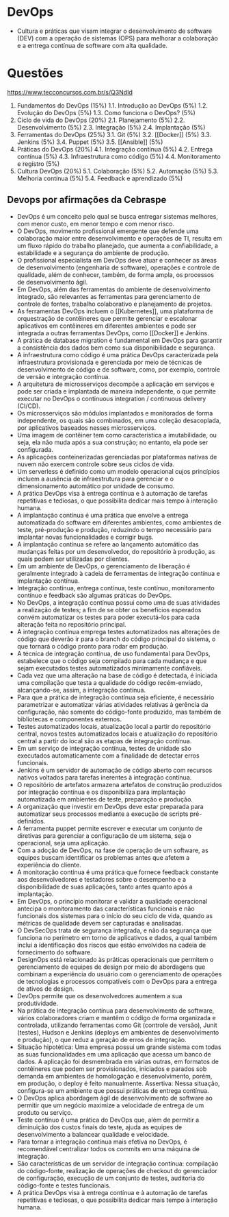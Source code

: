 # DevOps
- Cultura e práticas que visam integrar o desenvolvimento de software (DEV) com a operação de sistemas (OPS) para melhorar a colaboração e a entrega contínua de software com alta qualidade.

# Questões
https://www.tecconcursos.com.br/s/Q3NdId


1. Fundamentos do DevOps (15%)
    1.1. Introdução ao DevOps (5%)
    1.2. Evolução do DevOps (5%)
    1.3. Como funciona o DevOps? (5%)
2. Ciclo de vida do DevOps (20%)
    2.1. Planejamento (5%)
    2.2. Desenvolvimento (5%)
    2.3. Integração (5%)
    2.4. Implantação (5%)
3. Ferramentas do DevOps (25%)
    3.1. Git (5%)
    3.2. [[Docker]] (5%)
    3.3. Jenkins (5%)
    3.4. Puppet (5%)
    3.5. [[Ansible]] (5%)
4. Práticas do DevOps (20%)
    4.1. Integração contínua (5%)
    4.2. Entrega contínua (5%)
    4.3. Infraestrutura como código (5%)
    4.4. Monitoramento e registro (5%)
5. Cultura DevOps (20%)
    5.1. Colaboração (5%)
    5.2. Automação (5%)
    5.3. Melhoria contínua (5%)
    5.4. Feedback e aprendizado (5%)

## Devops por afirmações da Cebraspe
- DevOps é um conceito pelo qual se busca entregar sistemas melhores, com menor custo, em menor tempo e com menor risco.
- O DevOps, movimento profissional emergente que defende uma colaboração maior entre desenvolvimento e operações de TI, resulta em um fluxo rápido do trabalho planejado, que aumenta a confiabilidade, a estabilidade e a segurança do ambiente de produção.
- O profissional especialista em DevOps deve atuar e conhecer as áreas de desenvolvimento (engenharia de software), operações e controle de qualidade, além de conhecer, também, de forma ampla, os processos de desenvolvimento ágil.
- Em DevOps, além das ferramentas do ambiente de desenvolvimento integrado, são relevantes as ferramentas para gerenciamento de controle de fontes, trabalho colaborativo e planejamento de projetos.
- As ferramentas DevOps incluem o [[Kubernetes]], uma plataforma de orquestração de contêineres que permite gerenciar e escalonar aplicativos em contêineres em diferentes ambientes e pode ser integrada a outras ferramentas DevOps, como [[Docker]] e Jenkins.
- A prática de database migration é fundamental em DevOps para garantir a consistência dos dados bem como sua disponibilidade e segurança.
- A infraestrutura como código é uma prática DevOps caracterizada pela infraestrutura provisionada e gerenciada por meio de técnicas de desenvolvimento de código e de software, como, por exemplo, controle de versão e integração contínua.
- A arquitetura de microsserviços decompõe a aplicação em serviços e pode ser criada e implantada de maneira independente, o que permite executar no DevOps o continuous integration / continuous delivery (CI/CD).
- Os microsserviços são módulos implantados e monitorados de forma independente, os quais são combinados, em uma coleção desacoplada, por aplicativos baseados nesses microsserviços.
- Uma imagem de contêiner tem como característica a imutabilidade, ou seja, ela não muda após a sua construção; no entanto, ela pode ser configurada.
- As aplicações conteinerizadas gerenciadas por plataformas nativas de nuvem não exercem controle sobre seus ciclos de vida.
- Um serverless é definido como um modelo operacional cujos princípios incluem a ausência de infraestrutura para gerenciar e o dimensionamento automático por unidade de consumo.
- A prática DevOps visa à entrega contínua e à automação de tarefas repetitivas e tediosas, o que possibilita dedicar mais tempo à interação humana.
- A implantação contínua é uma prática que envolve a entrega automatizada do software em diferentes ambientes, como ambientes de teste, pré-produção e produção, reduzindo o tempo necessário para implantar novas funcionalidades e corrigir bugs.
- A implantação contínua se refere ao lançamento automático das mudanças feitas por um desenvolvedor, do repositório à produção, as quais podem ser utilizadas por clientes.
- Em um ambiente de DevOps, o gerenciamento de liberação é geralmente integrado à cadeia de ferramentas de integração contínua e implantação contínua.
- Integração contínua, entrega contínua, teste contínuo, monitoramento contínuo e feedback são algumas práticas do DevOps.
- No DevOps, a integração contínua possui como uma de suas atividades a realização de testes; a fim de se obter os benefícios esperados convém automatizar os testes para poder executá-los para cada alteração feita no repositório principal.
- A integração contínua emprega testes automatizados nas alterações de código que deverão ir para o branch do código principal do sistema, o que tornará o código pronto para rodar em produção.
- A técnica de integração contínua, de uso fundamental para DevOps, estabelece que o código seja compilado para cada mudança e que sejam executados testes automatizados minimamente confiáveis.
- Cada vez que uma alteração na base de código é detectada, é iniciada uma compilação que testa a qualidade do código recém-enviado, alcançando-se, assim, a integração contínua.
- Para que a prática de integração contínua seja eficiente, é necessário parametrizar e automatizar várias atividades relativas à gerência da configuração, não somente do código-fonte produzido, mas também de bibliotecas e componentes externos.
- Testes automatizados locais, atualização local a partir do repositório central, novos testes automatizados locais e atualização do repositório central a partir do local são as etapas de integração contínua.
- Em um serviço de integração contínua, testes de unidade são executados automaticamente com a finalidade de detectar erros funcionais.
- Jenkins é um servidor de automação de código aberto com recursos nativos voltados para tarefas inerentes à integração contínua.
- O repositório de artefatos armazena artefatos de construção produzidos por integração contínua e os disponibiliza para implantação automatizada em ambientes de teste, preparação e produção.
- A organização que investir em DevOps deve estar preparada para automatizar seus processos mediante a execução de scripts pré-definidos.
- A ferramenta puppet permite escrever e executar um conjunto de diretivas para gerenciar a configuração de um sistema, seja o operacional, seja uma aplicação.
- Com a adoção de DevOps, na fase de operação de um software, as equipes buscam identificar os problemas antes que afetem a experiência do cliente.
- A monitoração contínua é uma prática que fornece feedback constante aos desenvolvedores e testadores sobre o desempenho e a disponibilidade de suas aplicações, tanto antes quanto após a implantação.
- Em DevOps, o princípio monitorar e validar a qualidade operacional antecipa o monitoramento das características funcionais e não funcionais dos sistemas para o início do seu ciclo de vida, quando as métricas de qualidade devem ser capturadas e analisadas.
- O DevSecOps trata de segurança integrada, e não da segurança que funciona no perímetro em torno de aplicativos e dados, a qual também inclui a identificação dos riscos que estão envolvidos na cadeia de fornecimento do software.
- DesignOps está relacionado às práticas operacionais que permitem o gerenciamento de equipes de design por meio de abordagens que combinam a experiência do usuário com o gerenciamento de operações de tecnologias e processos compatíveis com o DevOps para a entrega de ativos de design.
- DevOps permite que os desenvolvedores aumentem a sua produtividade.
- Na prática de integração contínua para desenvolvimento de software, vários colaboradores criam e mantêm o código de forma organizada e controlada, utilizando ferramentas como Git (controle de versão), Junit (testes), Hudson e Jenkins (deploys em ambientes de desenvolvimento e produção), o que reduz a geração de erros de integração.
- Situação hipotética: Uma empresa possui um grande sistema com todas as suas funcionalidades em uma aplicação que acessa um banco de dados. A aplicação foi desmembrada em várias outras, em formatos de contêineres que podem ser provisionados, iniciados e parados sob demanda em ambientes de homologação e desenvolvimento, porém, em produção, o deploy é feito manualmente. Assertiva: Nessa situação, configura-se um ambiente que possui práticas de entrega contínua.
- O DevOps aplica abordagem ágil de desenvolvimento de software ao permitir que um negócio maximize a velocidade de entrega de um produto ou serviço.
- Teste contínuo é uma prática do DevOps que, além de permitir a diminuição dos custos finais do teste, ajuda as equipes de desenvolvimento a balancear qualidade e velocidade.
- Para tornar a integração contínua mais efetiva no DevOps, é recomendável centralizar todos os commits em uma máquina de integração.
- São características de um servidor de integração contínua: compilação do código-fonte, realização de operações de checkout do gerenciador de configuração, execução de um conjunto de testes, auditoria do código-fonte e testes funcionais.
- A prática DevOps visa à entrega contínua e à automação de tarefas repetitivas e tediosas, o que possibilita dedicar mais tempo à interação humana.
